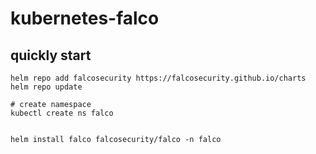 # kubernetes-falco

## quickly start
```
helm repo add falcosecurity https://falcosecurity.github.io/charts
helm repo update

# create namespace
kubectl create ns falco


helm install falco falcosecurity/falco -n falco
```
